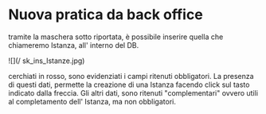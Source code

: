 # Nuova pratica da back office
tramite la maschera sotto riportata, è possibile inserire quella che chiameremo Istanza, all' interno del DB.

![](/ sk_ins_Istanze.jpg)

cerchiati in rosso, sono evidenziati i campi ritenuti obbligatori.
La presenza di questi dati, permette la creazione di una Istanza facendo click sul tasto indicato dalla freccia.
Gli altri dati, sono ritenuti "complementari" ovvero utili al completamento dell' Istanza, ma non obbligatori.
